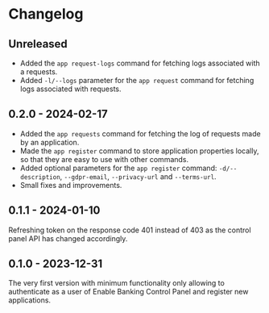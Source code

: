 # Changelog

## Unreleased

- Added the `app request-logs` command for fetching logs associated with a requests.
- Added `-l/--logs` parameter for the `app request` command for fetching logs associated with requests.

## 0.2.0 - 2024-02-17

- Added the `app requests` command for fetching the log of requests made by an application.
- Made the `app register` command to store application properties locally, so that they are easy to
  use with other commands.
- Added optional parameters for the `app register` command: `-d/--description`, `--gdpr-email`,
  `--privacy-url` and `--terms-url`.
- Small fixes and improvements.

## 0.1.1 - 2024-01-10

Refreshing token on the response code 401 instead of 403 as the control panel API has changed
accordingly.

## 0.1.0 - 2023-12-31

The very first version with minimum functionality only allowing to authenticate as a user of Enable
Banking Control Panel and register new applications.
